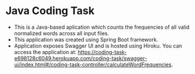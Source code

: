 # Java Coding Task
* This is a Java-based aplication which counts the frequencies of all valid normalized words across all input files.
* This application was created using Spring Boot framework. 
* Application exposes Swagger UI and is hosted using Hiroku. You can access the application at: https://coding-task-e698128c6049.herokuapp.com/coding-task/swagger-ui/index.html#/coding-task-controller/calculateWordFrequencies.
